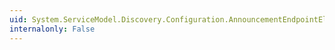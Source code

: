 ```yaml
---
uid: System.ServiceModel.Discovery.Configuration.AnnouncementEndpointElement.MaxAnnouncementDelay
internalonly: False
---
```


